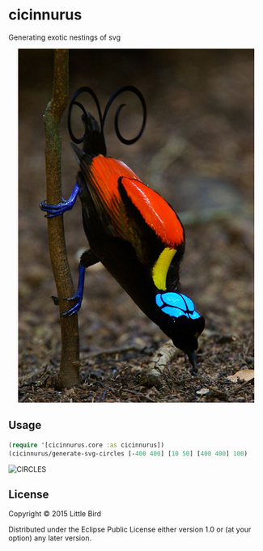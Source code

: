 # cicinnurus

Generating exotic nestings of svg

<p align="center">
<img src="https://github.com/littlebird/cicinnurus/blob/master/resources/public/img/cicinnurus.jpg">
</p>

## Usage

```clj
(require '[cicinnurus.core :as cicinnurus])
(cicinnurus/generate-svg-circles [-400 400] [10 50] [400 400] 100)
```

![CIRCLES](https://rawgit.com/littlebird/cicinnurus/master/resources/public/img/circles.svg)

## License

Copyright © 2015 Little Bird

Distributed under the Eclipse Public License either version 1.0 or (at
your option) any later version.
